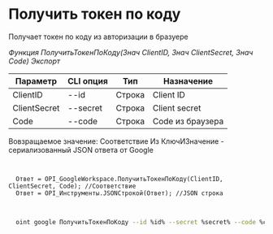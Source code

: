 ﻿---
sidebar_position: 2
---

# Получить токен по коду
 Получает токен по коду из авторизации в бразуере


*Функция ПолучитьТокенПоКоду(Знач ClientID, Знач ClientSecret, Знач Code) Экспорт*

  | Параметр | CLI опция | Тип | Назначение |
  |-|-|-|-|
  | ClientID | --id | Строка | Client ID |
  | ClientSecret | --secret | Строка | Client secret |
  | Code | --code | Строка | Code из браузера |

  
  Вовзращаемое значение:   Соответствие Из КлючИЗначение - сериализованный JSON ответа от Google

```bsl title="Пример кода"
	

  Ответ = OPI_GoogleWorkspace.ПолучитьТокенПоКоду(ClientID, ClientSecret, Code); //Соответствие
  Ответ = OPI_Инструменты.JSONСтрокой(Ответ); //JSON строка
	
```

```sh title="Пример команд CLI"
    
  oint google ПолучитьТокенПоКоду --id %id% --secret %secret% --code %code%

```


```json title="Результат"



```
